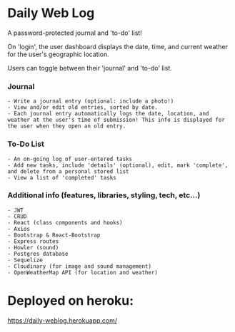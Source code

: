 # Daily Web Log

A password-protected journal and 'to-do' list!

On 'login', the user dashboard displays the date, time, and current weather for the user's geographic location.

Users can toggle between their 'journal' and 'to-do' list.

### Journal
    - Write a journal entry (optional: include a photo!)
    - View and/or edit old entries, sorted by date. 
    - Each journal entry automatically logs the date, location, and weather at the user's time of submission! This info is displayed for the user when they open an old entry.

### To-Do List
    - An on-going log of user-entered tasks
    - Add new tasks, include 'details' (optional), edit, mark 'complete', and delete from a personal stored list
    - View a list of 'completed' tasks

### Additional info (features, libraries, styling, tech, etc...)
    - JWT
    - CRUD
    - React (class components and hooks)
    - Axios
    - Bootstrap & React-Bootstrap
    - Express routes
    - Howler (sound)
    - Postgres database
    - Sequelize
    - Cloudinary (for image and sound management)
    - OpenWeatherMap API (for location and weather)



# Deployed on heroku:
https://daily-weblog.herokuapp.com/

